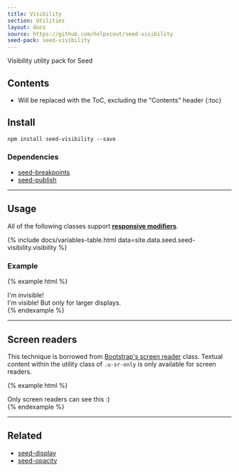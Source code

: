 ```yaml
---
title: Visibility
section: Utilities
layout: docs
source: https://github.com/helpscout/seed-visibility
seed-pack: seed-visibility
---
```


Visibility utility pack for Seed

## Contents

* Will be replaced with the ToC, excluding the "Contents" header
{:toc}

## Install

```
npm install seed-visibility --save
```


### Dependencies

* [seed-breakpoints](/packs/seed-breakpoints)
* [seed-publish](/packs/seed-publish)



---



## Usage

All of the following classes support **[responsive modifiers](/packs/seed-breakpoints/#responsive-modifiers)**.

{% include docs/variables-table.html data=site.data.seed.seed-visibility.visibility %}



### Example

{% example html %}
<div class="u-invisible">
  I'm invisible!
</div>
<div class="u-invisible u-visible@lg">
  I'm visible! But only for larger displays.
</div>
{% endexample %}



---



## Screen readers

This technique is borrowed from [Bootstrap's screen reader](http://getbootstrap.com/css/#helper-classes-screen-readers) class. Textual content within the utility class of `.u-sr-only` is only available for screen readers.

{% example html %}
<div class="u-sr-only">Only screen readers can see this :)</div>
{% endexample %}



---



## Related

* [seed-display](/packs/seed-display)
* [seed-opacity](/packs/seed-opacity)

